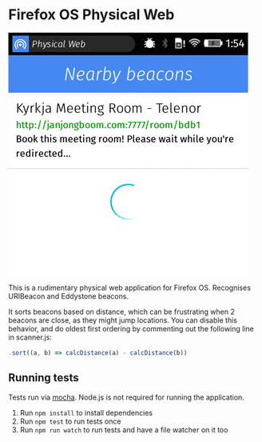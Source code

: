 # Firefox OS Physical Web

![Searching for beacons](images/screenshot.png)

This is a rudimentary physical web application for Firefox OS. Recognises URIBeacon and Eddystone beacons.

It sorts beacons based on distance, which can be frustrating when 2 beacons are close, as they might jump locations.
You can disable this behavior, and do oldest first ordering by commenting out the following line in scanner.js:

```javascript
.sort((a, b) => calcDistance(a) - calcDistance(b))
```

## Running tests

Tests run via [mocha](https://mochajs.org/). Node.js is not required for running the application.

1. Run `npm install` to install dependencies
2. Run `npm test` to run tests once
3. Run `npm run watch` to run tests and have a file watcher on it too
